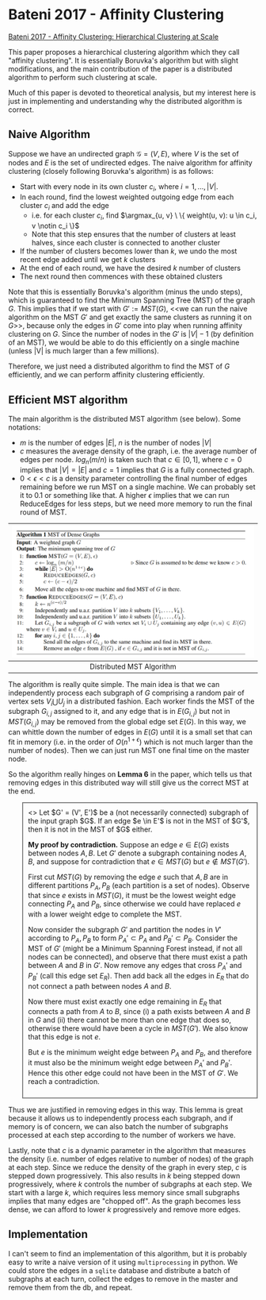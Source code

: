 # Bateni 2017 - Affinity Clustering

[Bateni 2017 - Affinity Clustering: Hierarchical Clustering at Scale](https://papers.nips.cc/paper_files/paper/2017/file/2e1b24a664f5e9c18f407b2f9c73e821-Paper.pdf)

This paper proposes a hierarchical clustering algorithm which they call "affinity clustering". It is essentially Boruvka's algorithm but with slight modifications, and the main contribution of the paper is a distributed algorithm to perform such clustering at scale.

Much of this paper is devoted to theoretical analysis, but my interest here is just in implementing and understanding why the distributed algorithm is correct. 

## Naive Algorithm

Suppose we have an undirected graph $\mathcal{G} = (V, E)$, where $V$ is the set of nodes and $E$ is the set of undirected edges. The naive algorithm for affinity clustering (closely following Boruvka's algorithm) is as follows:
- Start with every node in its own cluster $c_i$, where $i=1, ..., |V|$.
- In each round, find the lowest weighted outgoing edge from each cluster $c_i$ and add the edge
    - i.e. for each cluster $c_i$, find $\argmax_{u, v} \ \{ weight(u, v): u \in c_i, v \notin c_i  \}$
    - Note that this step ensures that the number of clusters at least halves, since each cluster is connected to another cluster
- If the number of clusters becomes lower than $k$, we undo the most recent edge added until we get $k$ clusters
- At the end of each round, we have the desired $k$ number of clusters
- The next round then commences with these obtained clusters

Note that this is essentially Boruvka's algorithm (minus the undo steps), which is guaranteed to find the Minimum Spanning Tree (MST) of the graph $G$. This implies that if we start with $G' := MST(G)$, <<we can run the naive algorithm on the MST $G'$ and get exactly the same clusters as running it on $G$>>, because only the edges in $G'$ come into play when running affinity clustering on $G$. Since the number of nodes in the $G'$ is $|V| - 1$ (by definition of an MST), we would be able to do this efficiently on a single machine (unless |V| is much larger than a few millions).

Therefore, we just need a distributed algorithm to find the MST of $G$ efficiently, and we can perform affinity clustering efficiently.

## Efficient MST algorithm

The main algorithm is the distributed MST algorithm (see below). Some notations:
- $m$ is the number of edges $|E|$, $n$ is the number of nodes $|V|$
- $c$ measures the average density of the graph, i.e. the average number of edges per node. $log_n(m / n)$ is taken such that $c \in [0, 1]$, where $c=0$ implies that $|V| = |E|$ and $c=1$ implies that $G$ is a fully connected graph.
- $0 < \epsilon < c$ is a density parameter controlling the final number of edges remaining before we run MST on a single machine. We can probably set it to $0.1$ or something like that. A higher $\epsilon$ implies that we can run ReduceEdges for less steps, but we need more memory to run the final round of MST. 

| ![Distributed MST Algorithm](../images/bateni_2017_mst_algorithm.png) |
| :--: |
| Distributed MST Algorithm|

The algorithm is really quite simple. The main idea is that we can independently process each subgraph of $G$ comprising a random pair of vertex sets $V_i \bigcup U_j$ in a distributed fashion. Each worker finds the MST of the subgraph $G_{i,j}$ assigned to it, and any edge that is in $E(G_{i,j})$ but not in $MST(G_{i,j})$ may be removed from the global edge set $E(G)$. In this way, we can whittle down the number of edges in $E(G)$ until it is a small set that can fit in memory (i.e. in the order of $O(n^{1+\epsilon})$ which is not much larger than the number of nodes). Then we can just run MST one final time on the master node.

So the algorithm really hinges on **Lemma 6** in the paper, which tells us that removing edges in this distributed way will still give us the correct MST at the end.

<div style="margin-left: 2em; border: 2px solid grey; padding: 10px;">
<<Lemma 6.>> Let $G' = (V', E')$ be a (not necessarily connected) subgraph of the input graph $G$. If an edge $e \in E'$ is not in the MST of $G'$, then it is not in the MST of $G$ either.

**My proof by contradiction.** Suppose an edge $e \in E(G)$ exists between nodes $A, B$. Let $G'$ denote a subgraph containing nodes $A, B$, and suppose for contradiction that $e \in MST(G)$ but $e \notin MST(G')$.

First cut $MST(G)$ by removing the edge $e$ such that $A, B$ are in different partitions $P_A, P_B$ (each partition is a set of nodes). Observe that since $e$ exists in $MST(G)$, it must be the lowest weight edge connecting $P_A$ and $P_B$, since otherwise we could have replaced $e$ with a lower weight edge to complete the MST.

Now consider the subgraph $G'$ and partition the nodes in $V'$ according to $P_A, P_B$ to form $P_A' \subset P_A$ and $P_B' \subset P_B$. Consider the MST of $G'$ (might be a Minimum Spanning Forest instead, if not all nodes can be connected), and observe that there must exist a path between $A$ and $B$ in $G'$. Now remove any edges that cross $P_A'$ and $P_B'$ (call this edge set $E_R$). Then add back all the edges in $E_R$ that do not connect a path between nodes $A$ and $B$.

Now there must exist exactly one edge remaining in $E_R$ that connects a path from $A$ to $B$, since (i) a path exists between $A$ and $B$ in $G$ and (ii) there cannot be more than one edge that does so, otherwise there would have been a cycle in $MST(G')$. We also know that this edge is not $e$.

But $e$ is the minimum weight edge between $P_A$ and $P_B$, and therefore it must also be the minimum weight edge between $P_A'$ and $P_B'$. Hence this other edge could not have been in the MST of $G'$. We reach a contradiction.
</div>

Thus we are justified in removing edges in this way. This lemma is great because it allows us to independently process each subgraph, and if memory is of concern, we can also batch the number of subgraphs processed at each step according to the number of workers we have. 

Lastly, note that $c$ is a dynamic parameter in the algorithm that measures the density (i.e. number of edges relative to number of nodes) of the graph at each step. Since we reduce the density of the graph in every step, $c$ is stepped down progressively. This also results in $k$ being stepped down progressively, where $k$ controls the number of subgraphs at each step. We start with a large $k$, which requires less memory since small subgraphs implies that many edges are "chopped off". As the graph becomes less dense, we can afford to lower $k$ progressively and remove more edges.

## Implementation

I can't seem to find an implementation of this algorithm, but it is probably easy to write a naive version of it using `multiprocessing` in python. We could store the edges in a `sqlite` database and distribute a batch of subgraphs at each turn, collect the edges to remove in the master and remove them from the db, and repeat.


